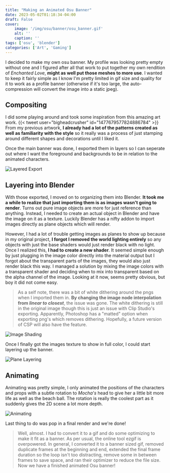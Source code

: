 ```yaml
---
title: "Making an Animated Osu Banner"
date: 2023-05-02T01:18:34-04:00
draft: False
cover: 
    image: '/img/osu/banner/osu_banner.gif'
    alt: ''
    caption: ''
tags: ['osu', 'blender']
categories: ['Art', 'Gaming']
---
```


I decided to make my own osu banner. My profile was looking pretty empty without one and I figured after all that work to put together my own rendition of *Enchanted Love*, **might as well put those meshes to more use**. I wanted to keep it fairly simple as I know I'm pretty limited in gif size and quality for it to work as a profile banner (otherwise if it's too large, the auto-compression will convert the image into a static jpeg).

## Compositing

I did some playing around and took some inspiration from this amazing art work.
{{< tweet user="bigheadcrusher" id="1477679577824886784" >}}
From my previous artwork, **I already had a lot of the patterns created as well as familiarity with the style** so it really was a process of just stamping around different shapes and decorations until I liked it.

Once the main banner was done, I exported them in layers so I can seperate out where I want the foreground and backgrounds to be in relation to the animated characters.

![Layered Export](/img/osu/banner/layering.gif)

## Layering into Blender

With those exported, I moved on to organizing them into Blender. **It took me a while to realize that just importing them is as images wasn't going to render**. Turns out pure image objects are more for just reference than anything. Instead, I needed to create an actual object in Blender and have the image on it as a texture. Luckily Blender has a nifty addon to import images directly as plane objects which will render.

However, I had a lot of trouble getting images as planes to show up because in my original project, **I forgot I removed the world lighting entirely** so any objects with just the base shaders would just render black with no light. Once I realized this, **I had to create a new shader**. It seemed simple enough by just plugging in the image color directly into the material output but I forgot about the transparent parts of the images, they would also just render black this way. I managed a solution by mixing the image colors with a transparent shader and deciding when to mix into transparent based on the alpha channel of the image. Looking at it now, seems pretty obvious, but boy it did not come easy.

> As a self note, there was a bit of white dithering around the pngs when I imported them in. **By changing the image node interpolation from *linear to* *closest***, the issue was gone. The white dithering is still in the original image though this is just an issue with Clip Studio's exporting. Apparently, Photoshop has a "matted" option when exporting png's which removes dithering. Hopefully, a future version of CSP will also have the feature.

![Image Shading](/img/osu/banner/image_shading.png)

Once I finally got the images texture to show in full color, I could start layering up the banner.

![Plane Layering](/img/osu/banner/plane_layering.png)

## Animating

Animating was pretty simple, I only animated the positions of the characters and props with a subtle rotation to *Mocha's* head to give her a little bit more life as well as the beach ball. The rotation is really the coolest part as it suddenly gives the 2D scene a lot more depth.

![Animating](/img/osu/banner/animating.gif)

Last thing to do was pop in a final render and we're done!

> Well, almost. I had to convert it to a gif and do some optimizing to make it fit as a banner. As per usual, the online tool ezgif is overpowered. In general, I converted it to a banner sized gif, removed duplicate frames at the beginning and end, extended the final frame duration so the loop isn't too distracting, remove some in between frames to save space, and ran their optimizer to reduce the file size. Now we have a finished animated Osu banner!
